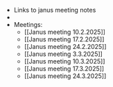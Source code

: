 - Links to janus meeting notes
-
- Meetings:
	- [[Janus meeting 10.2.2025]]
	- [[Janus meeting 17.2.2025]]
	- [[Janus meeting 24.2.2025]]
	- [[Janus meeting 3.3.2025]]
	- [[Janus meeting 10.3.2025]]
	- [[Janus meeting 17.3.2025]]
	- [[Janus meeting 24.3.2025]]